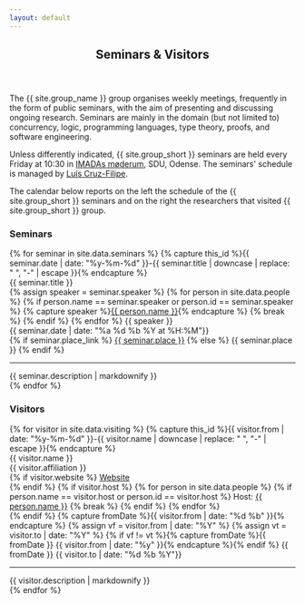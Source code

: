 ```yaml
---
layout: default
---
```


<article id="main"><header class="major container" markdown="1">

## Seminars & Visitors

</header><section class="wrapper style4 card container"><div class="content"><section markdown="1">

The {{ site.group_name }} group organises weekly meetings, frequently in the form of public seminars, with the aim of presenting and discussing ongoing research. Seminars are mainly in the domain (but not limited to) concurrency, logic, programming languages, type theory, proofs, and software engineering.

Unless differently indicated, {{ site.group_short }} seminars are held every Friday at 10:30 in [IMADAs møderum](http://vejviser.sdu.dk/opslag?lid=2319), SDU, Odense. The seminars' schedule is managed by [Luís Cruz-Filipe](/people.html#lfc).

The calendar below reports on the left the schedule of the {{ site.group_short }} seminars and on the right the researchers that visited {{ site.group_short }} group.

<style>
	.interactive {
		cursor: pointer;
	}
</style>

<div class="row">
<div class="col-6">
	<h3>Seminars</h3>
	{% for seminar in site.data.seminars %}
	{% capture this_id %}{{ seminar.date | date: "%y-%m-%d" }}-{{ seminar.title | downcase | replace: " ", "-" | escape }}{% endcapture %}
	<div class="seminars">
		<div class="font-weight-bold interactive"><a class="nodec float-right small fa fa-link" id="{{this_id}}" href="#{{ this_id }}"></a>
		{{ seminar.title }}
		</div>
		<span class="small text-muted">
		{% assign speaker = seminar.speaker %}
		{% for person in site.data.people %}
			{% if person.name == seminar.speaker or person.id == seminar.speaker %}
			{% capture speaker %}<a class="nodec" href="/people.html#{{ person.id}}">{{ person.name }}</a>{% endcapture %}
			{% break %}
			{% endif %}
		{% endfor %}
		<span class="fa fa-user"></span> {{ speaker }} <br>
		<span class="fa fa-calendar"></span> {{ seminar.date | date: "%a %d %b %Y at %H:%M"}}<br>
		<span class="fa fa-map-marker-alt"></span> 
		{% if seminar.place_link %}
		<a class="nodec" href="{{ seminar.place_link }}">{{ seminar.place }}</a>
		{% else %}
		{{ seminar.place }}
		{% endif %}
		</span>
		<div class="abstract small d-none"><hr>{{ seminar.description | markdownify }}</div>
	</div>
	{% endfor %}
</div>
<div class="col-6">
	<h3>Visitors</h3>
	{% for visitor in site.data.visiting %}
	{% capture this_id %}{{ visitor.from | date: "%y-%m-%d" }}-{{ visitor.name | downcase | replace: " ", "-" | escape }}{% endcapture %}
	<div class="visitors">
		<div class="font-weight-bold interactive"><a class="nodec float-right small fa fa-link" id="{{this_id}}" href="#{{ this_id }}"></a>{{ visitor.name }}</div>
		<span class="small text-muted"><span class="fa fa-address-card"></span> {{ visitor.affiliation }} <br>
		{% if visitor.website %}
		<span class="fa fa-desktop"></span> <a class="nodec" href="{{ visitor.website }}">Website</a> <br>
		{% endif %}
		{% if visitor.host %}
		<span class="fa fa-user"></span>
		{% for person in site.data.people %}
      {% if person.name == visitor.host or person.id == visitor.host %}
      Host: <a class="nodec" href="/people.html#{{ person.id}}">{{ person.name }}</a>
      {% break %}
      {% endif %}
    {% endfor %}
		<br>
		{% endif %}
		<span class="fa fa-calendar"></span>
			{% capture fromDate %}{{ visitor.from | date: "%d %b" }}{% endcapture %}
			{% assign vf = visitor.from | date: "%Y" %}
			{% assign vt = visitor.to 	| date: "%Y" %}
			{% if vf != vt %}{% capture fromDate %}{{ fromDate }} {{ visitor.from | date: "%y" }}{% endcapture %}{% endif %}
		{{ fromDate }} <span class="fa fa-angle-right"></span>
		{{ visitor.to | date: "%d %b %Y"}}</span>
		<div class="abstract small d-none"><hr>{{ visitor.description | markdownify }}</div>
	</div>
	{% endfor %}
</div>
</div>
</section></div></section></article>

<script>
	$(document).ready(function() {
		$( ".interactive" ).on( "click", function( e ){
			$( e.target ).parent().find( ".abstract" ).toggleClass( "d-none" );
		});
	});
</script>